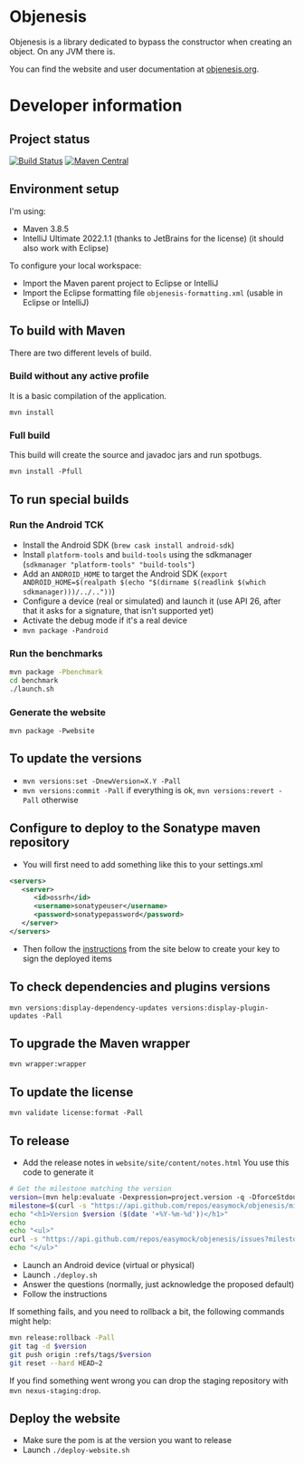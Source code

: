 # Objenesis

Objenesis is a library dedicated to bypass the constructor when creating an object. On any JVM there is.

You can find the website and user documentation at [objenesis.org](http://objenesis.org).

# Developer information

## Project status

[![Build Status](https://github.com/easymock/objenesis/actions/workflows/ci.yml/badge.svg)](https://github.com/easymock/objenesis/actions/workflows/ci.yml?query=branch%3Amaster)
[![Maven Central](https://maven-badges.herokuapp.com/maven-central/org.objenesis/objenesis/badge.svg)](https://maven-badges.herokuapp.com/maven-central/org.objenesis/objenesis)

## Environment setup

I'm using:
- Maven 3.8.5
- IntelliJ Ultimate 2022.1.1 (thanks to JetBrains for the license) (it should also work with Eclipse)

To configure your local workspace:
- Import the Maven parent project to Eclipse or IntelliJ
- Import the Eclipse formatting file `objenesis-formatting.xml` (usable in Eclipse or IntelliJ)

## To build with Maven

There are two different levels of build.

### Build without any active profile

It is a basic compilation of the application.

`mvn install`

### Full build

This build will create the source and javadoc jars and run spotbugs.

`mvn install -Pfull`

## To run special builds

### Run the Android TCK

- Install the Android SDK (`brew cask install android-sdk`)
- Install `platform-tools` and `build-tools` using the sdkmanager (`sdkmanager "platform-tools" "build-tools"`)
- Add an `ANDROID_HOME` to target the Android SDK (`export ANDROID_HOME=$(realpath $(echo "$(dirname $(readlink $(which sdkmanager)))/../.."))`)
- Configure a device (real or simulated) and launch it (use API 26, after that it asks for a signature, that isn't supported yet)
- Activate the debug mode if it's a real device
- `mvn package -Pandroid`

### Run the benchmarks

```bash
mvn package -Pbenchmark
cd benchmark
./launch.sh
```

### Generate the website

`mvn package -Pwebsite`

## To update the versions

- `mvn versions:set -DnewVersion=X.Y -Pall`
- `mvn versions:commit -Pall` if everything is ok, `mvn versions:revert -Pall` otherwise

## Configure to deploy to the Sonatype maven repository

- You will first need to add something like this to your settings.xml
```xml
<servers>
   <server>
      <id>ossrh</id>
      <username>sonatypeuser</username>
      <password>sonatypepassword</password>
   </server>
</servers>
```
- Then follow the [instructions](https://central.sonatype.org/pages/working-with-pgp-signatures.html) from the site below to create your key to sign the deployed items

## To check dependencies and plugins versions

`mvn versions:display-dependency-updates versions:display-plugin-updates -Pall`

## To upgrade the Maven wrapper

`mvn wrapper:wrapper`

## To update the license

`mvn validate license:format -Pall`

## To release

* Add the release notes in `website/site/content/notes.html` You use this code to generate it

```bash
# Get the milestone matching the version
version=(mvn help:evaluate -Dexpression=project.version -q -DforceStdout | cut -d'-' -f1)
milestone=$(curl -s "https://api.github.com/repos/easymock/objenesis/milestones" | jq ".[] | select(.title==\"$version\") | .number")
echo "<h1>Version $version ($(date '+%Y-%m-%d'))</h1>"
echo
echo "<ul>"  
curl -s "https://api.github.com/repos/easymock/objenesis/issues?milestone=${milestone}&state=all" | jq -r '.[] | "  <li>" + .title + " (#" + (.number|tostring) + ")</li>"'
echo "</ul>"
```

* Launch an Android device (virtual or physical) 
* Launch `./deploy.sh`
* Answer the questions (normally, just acknowledge the proposed default)
* Follow the instructions

If something fails, and you need to rollback a bit, the following commands might help:
```bash
mvn release:rollback -Pall
git tag -d $version
git push origin :refs/tags/$version
git reset --hard HEAD~2
```

If you find something went wrong you can drop the staging repository with `mvn nexus-staging:drop`.

## Deploy the website

* Make sure the pom is at the version you want to release
* Launch `./deploy-website.sh`
